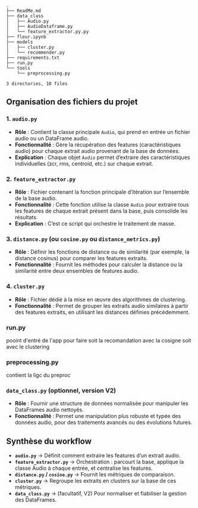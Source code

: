 ````
.
├── ReadMe.md
├── data_class
│   ├── Audio.py
│   ├── AudioDataframe.py
│   └── feature_extractor.py.py
├── fleur.ipynb
├── models
│   ├── cluster.py
│   └── recommender.py
├── requirements.txt
├── run.py
└── tools
    └── preprocessing.py

3 directories, 10 files
````


## Organisation des fichiers du projet

### 1. **`audio.py`**  

* **Rôle** : Contient la classe principale `Audio`, qui prend en entrée un fichier audio ou un DataFrame audio.
* **Fonctionnalité** : Gère la récupération des features (caractéristiques audio) pour chaque extrait audio provenant de la base de données.
* **Explication** : Chaque objet `Audio` permet d’extraire des caractéristiques individuelles (zcr, rms, centroid, etc.) sur chaque extrait. 

### 2. **`feature_extractor.py`**

* **Rôle** : Fichier contenant la fonction principale d’itération sur l’ensemble de la base audio.
* **Fonctionnalité** : Cette fonction utilise la classe `Audio` pour extraire tous les features de chaque extrait présent dans la base, puis consolide les résultats.
* **Explication** : C’est ce script qui orchestre le traitement de masse.

### 3. **`distance.py`** (ou `cosine.py` ou `distance_metrics.py`)

* **Rôle** : Définir les fonctions de distance ou de similarité (par exemple, la distance cosinus) pour comparer les features extraits.
* **Fonctionnalité** : Fournit les méthodes pour calculer la distance ou la similarité entre deux ensembles de features audio. 

### 4. **`cluster.py`**

* **Rôle** : Fichier dédié à la mise en œuvre des algorithmes de clustering.
* **Fonctionnalité** : Permet de grouper les extraits audio similaires à partir des features extraits, en utilisant les distances définies précédemment.

### run.py 

pooint d'entré de l'app pour faire soit la recomandation avec la cosigne soit avec le clustering

### preprocessing.py

contient la ligc du preproc 


### **`data_class.py`** (optionnel, version V2)

* **Rôle** : Fournir une structure de données normalisée pour manipuler les DataFrames audio nettoyés.
* **Fonctionnalité** : Permet une manipulation plus robuste et typée des données audio, pour des traitements avancés ou des évolutions futures.




## Synthèse du workflow

* **`audio.py`** → Définit comment extraire les features d’un extrait audio.
* **`feature_extractor.py`** → Orchestration : parcourt la base, applique la classe Audio à chaque entrée, et centralise les features.
* **`distance.py` / `cosine.py`** → Fournit les métriques de comparaison.
* **`cluster.py`** → Regroupe les extraits en clusters sur la base de ces métriques.
* **`data_class.py`** → (facultatif, V2) Pour normaliser et fiabiliser la gestion des DataFrames.


